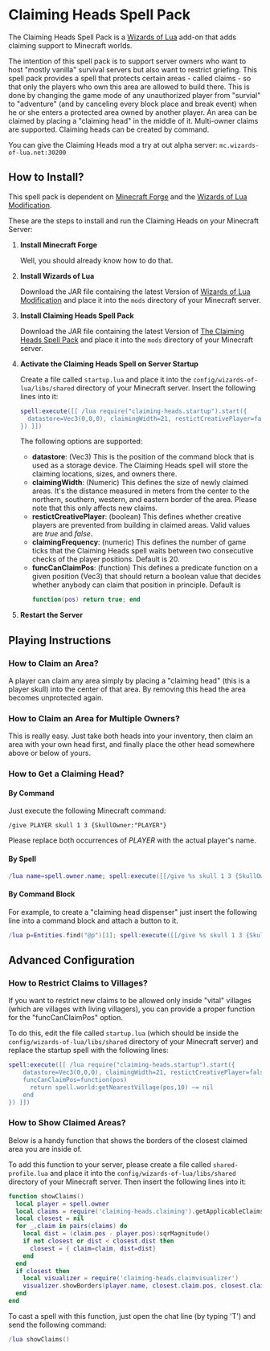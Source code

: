 # Claiming Heads Spell Pack
The Claiming Heads Spell Pack is a [Wizards of Lua](http://www.wizards-of-lua.net) add-on that adds claiming support to Minecraft worlds.

The intention of this spell pack is to support server owners who want to host "mostly vanilla" survival servers
but also want to restrict griefing. This spell pack provides a spell that protects certain areas - called claims -
so that only the players who own this area are allowed to build there. This is done by changing the game mode of
any unauthorized player from "survial" to "adventure" (and by canceling every block place and break event) when he or she enters a protected area owned by another player.
An area can be claimed by placing a "claiming head" in the middle of it. Multi-owner claims are supported. Claiming heads can be created by command.

You can give the Claiming Heads mod a try at out alpha server: ```mc.wizards-of-lua.net:30200```

## How to Install?
This spell pack is dependent on [Minecraft Forge](http://files.minecraftforge.net/maven/net/minecraftforge/forge/index_1.12.2.html) 
and the [Wizards of Lua Modification](https://minecraft.curseforge.com/projects/wizards-of-lua/files).

These are the steps to install and run the Claiming Heads on your Minecraft Server:

1. **Install Minecraft Forge**

     Well, you should already know how to do that.
2. **Install Wizards of Lua**

     Download the JAR file containing the latest Version of 
     [Wizards of Lua Modification](https://minecraft.curseforge.com/projects/wizards-of-lua/files) and place it
     into the `mods` directory of your Minecraft server.
     
3. **Install Claiming Heads Spell Pack**

    Download the JAR file containing the latest Version of 
    [The Claiming Heads Spell Pack](https://minecraft.curseforge.com/projects/claiming-heads-spell-pack/files) and place it
    into the `mods` directory of your Minecraft server.
    
4. **Activate the Claiming Heads Spell on Server Startup**

    Create a file called `startup.lua` and place it into the `config/wizards-of-lua/libs/shared` directory of your Minecraft server.
    Insert the following lines into it:
    ```lua
    spell:execute([[ /lua require("claiming-heads.startup").start({
      datastore=Vec3(0,0,0), claimingWidth=21, restictCreativePlayer=false
    }) ]])
    ```
    The following options are supported:
    * **datastore**: (Vec3) This is the position of the command block that is used as a storage device. The Claiming Heads spell will store the claiming locations, sizes, and owners there.
    * **claimingWidth**: (Numeric) This defines the size of newly claimed areas. It's the distance measured in meters from the center to the northern, southern, western, and eastern border of the area. Please note that this only affects new claims. 
    * **restictCreativePlayer**: (boolean) This defines whether creative players are prevented from building in claimed areas. Valid values are *true* and *false*.
    * **claimingFrequency**: (numeric) This defines the number of game ticks that the Claiming Heads spell waits between two consecutive  checks of the player positions. Default is 20.
    * **funcCanClaimPos**: (function) This defines a predicate function on a given position (Vec3) that should return a boolean value that decides whether anybody can claim that position in principle. Default is 
        ```lua 
        function(pos) return true; end
        ```
    
5. **Restart the Server**


## Playing Instructions
### How to Claim an Area?
A player can claim any area simply by placing a "claiming head" (this is a player skull) into the center of that area.
By removing this head the area becomes unprotected again.

### How to Claim an Area for Multiple Owners?
This is really easy. Just take both heads into your inventory, then claim an area with your own head first, and finally place the other head somewhere above or below of yours.

### How to Get a Claiming Head?
#### By Command
Just execute the following Minecraft command:
```
/give PLAYER skull 1 3 {SkullOwner:"PLAYER"}
```
Please replace both occurrences of *PLAYER* with the actual player's name.
#### By Spell
```lua
/lua name=spell.owner.name; spell:execute([[/give %s skull 1 3 {SkullOwner:"%s"}]], name, name)
```
#### By Command Block
For example, to create a "claiming head dispenser" just insert the following line into a command block and attach a button to it.
```lua
/lua p=Entities.find("@p")[1]; spell:execute([[/give %s skull 1 3 {SkullOwner:"%s"}]], p.name, p.name)
```

## Advanced Configuration

### How to Restrict Claims to Villages?
If you want to restrict new claims to be allowed only inside "vital" villages (which are villages with living villagers), you
can provide a proper function for the "funcCanClaimPos" option.

To do this, edit the file called `startup.lua` (which should be inside the `config/wizards-of-lua/libs/shared` directory of your Minecraft server) and replace the startup spell with the following lines:
    
```lua
spell:execute([[ /lua require("claiming-heads.startup").start({
    datastore=Vec3(0,0,0), claimingWidth=21, restictCreativePlayer=false,
    funcCanClaimPos=function(pos) 
      return spell.world:getNearestVillage(pos,10) ~= nil
    end
}) ]])
```

### How to Show Claimed Areas?
Below is a handy function that shows the borders of the closest claimed area you are inside of.

To add this function to your server, please create a file called `shared-profile.lua` and place it into the `config/wizards-of-lua/libs/shared` directory of your Minecraft server. Then insert the following lines into it:

```lua
function showClaims()
  local player = spell.owner
  local claims = require('claiming-heads.claiming').getApplicableClaims(player.pos)
  local closest = nil
  for _,claim in pairs(claims) do
    local dist = (claim.pos - player.pos):sqrMagnitude()
    if not closest or dist < closest.dist then
      closest = { claim=claim, dist=dist}
    end
  end
  if closest then
    local visualizer = require('claiming-heads.claimvisualizer')
    visualizer.showBorders(player.name, closest.claim.pos, closest.claim.width)
  end
end
```

To cast a spell with this function, just open the chat line (by typing 'T') and send the following command:
```lua
/lua showClaims()
```

